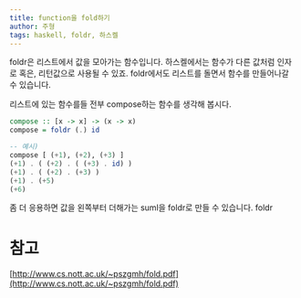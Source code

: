 ```yaml
---
title: function을 fold하기
author: 주형
tags: haskell, foldr, 하스켈
---
```


foldr은 리스트에서 값을 모아가는 함수입니다. 하스켈에서는 함수가 다른 값처럼 인자로 혹은, 리턴값으로 사용될 수 있죠. foldr에서도 리스트를 돌면서 함수를 만들어나갈 수 있습니다.

리스트에 있는 함수를들 전부 compose하는 함수를 생각해 봅시다.
```Haskell
compose :: [x -> x] -> (x -> x)
compose = foldr (.) id

-- 예시)
compose [ (+1), (+2), (+3) ]
(+1) . ( (+2) . ( (+3) . id) )
(+1) . ( (+2) . (+3) )
(+1) . (+5)
(+6)
```

좀 더 응용하면 값을 왼쪽부터 더해가는 suml을 foldr로 만들 수 있습니다.
foldr

# 참고

[http://www.cs.nott.ac.uk/~pszgmh/fold.pdf](http://www.cs.nott.ac.uk/~pszgmh/fold.pdf)
